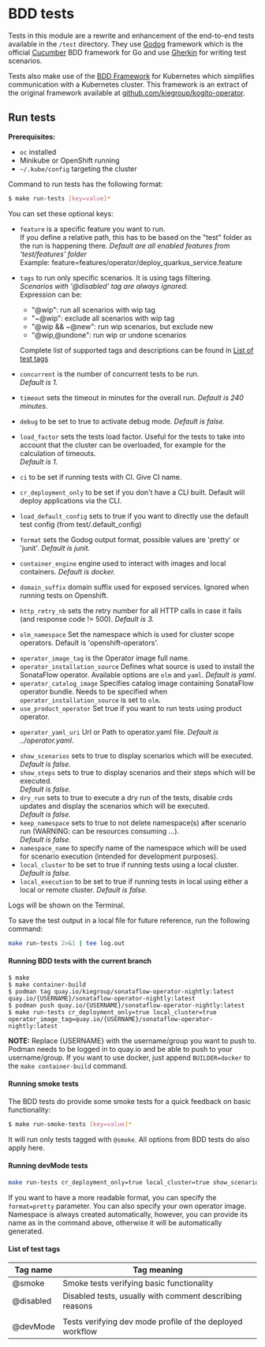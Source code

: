 <!--
   Licensed to the Apache Software Foundation (ASF) under one
   or more contributor license agreements.  See the NOTICE file
   distributed with this work for additional information
   regarding copyright ownership.  The ASF licenses this file
   to you under the Apache License, Version 2.0 (the
   "License"); you may not use this file except in compliance
   with the License.  You may obtain a copy of the License at
     http://www.apache.org/licenses/LICENSE-2.0
   Unless required by applicable law or agreed to in writing,
   software distributed under the License is distributed on an
   "AS IS" BASIS, WITHOUT WARRANTIES OR CONDITIONS OF ANY
   KIND, either express or implied.  See the License for the
   specific language governing permissions and limitations
   under the License.
-->

# BDD tests

Tests in this module are a rewrite and enhancement of the end-to-end tests available in the `/test` directory.
They use [Godog](https://github.com/cucumber/godog) framework which is the official [Cucumber](https://cucumber.io/) BDD framework for Go and use [Gherkin](https://cucumber.io/docs/gherkin/) for writing test scenarios.

Tests also make use of the [BDD Framework](https://github.com/apache/incubator-kie-tools/packages/sonataflow-operator/tree/main/bddframework) for Kubernetes which simplifies communication with a Kubernetes cluster. This framework is an extract of the original framework available at [github.com/kiegroup/kogito-operator](https://github.com/kiegroup/kogito-operator/tree/main/test).

## Run tests

**Prerequisites:**

- `oc` installed
- Minikube or OpenShift running
- `~/.kube/config` targeting the cluster

Command to run tests has the following format:

```bash
$ make run-tests [key=value]*
```

You can set these optional keys:

<!--- tests configuration -->

- `feature` is a specific feature you want to run.  
  If you define a relative path, this has to be based on the "test" folder as the run is happening there.
  _Default are all enabled features from 'test/features' folder_  
  Example: feature=features/operator/deploy_quarkus_service.feature
- `tags` to run only specific scenarios. It is using tags filtering.  
  _Scenarios with '@disabled' tag are always ignored._  
  Expression can be:

  - "@wip": run all scenarios with wip tag
  - "~@wip": exclude all scenarios with wip tag
  - "@wip && ~@new": run wip scenarios, but exclude new
  - "@wip,@undone": run wip or undone scenarios

  Complete list of supported tags and descriptions can be found in [List of test tags](#list-of-test-tags)

- `concurrent` is the number of concurrent tests to be run.  
  _Default is 1._
- `timeout` sets the timeout in minutes for the overall run.
  _Default is 240 minutes._
- `debug` to be set to true to activate debug mode.
  _Default is false._
- `load_factor` sets the tests load factor. Useful for the tests to take into account that the cluster can be overloaded, for example for the calculation of timeouts.  
  _Default is 1._
- `ci` to be set if running tests with CI. Give CI name.
- `cr_deployment_only` to be set if you don't have a CLI built. Default will deploy applications via the CLI.
- `load_default_config` sets to true if you want to directly use the default test config (from test/.default_config)
- `format` sets the Godog output format, possible values are 'pretty' or 'junit'. _Default is junit._
- `container_engine` engine used to interact with images and local containers.
  _Default is docker._
- `domain_suffix` domain suffix used for exposed services. Ignored when running tests on Openshift.
- `http_retry_nb` sets the retry number for all HTTP calls in case it fails (and response code != 500).
  _Default is 3._
- `olm_namespace` Set the namespace which is used for cluster scope operators. Default is 'openshift-operators'.
<!--- operator information -->
- `operator_image_tag` is the Operator image full name.
- `operator_installation_source` Defines what source is used to install the SonataFlow operator. Available options are `olm` and `yaml`.
  _Default is yaml_.
- `operator_catalog_image` Specifies catalog image containing SonataFlow operator bundle. Needs to be specified when `operator_installation_source` is set to `olm`.
- `use_product_operator` Set true if you want to run tests using product operator.
<!--- files/binaries -->
- `operator_yaml_uri` Url or Path to operator.yaml file.
_Default is ../operator.yaml_.
<!--- development options -->
- `show_scenarios` sets to true to display scenarios which will be executed.  
  _Default is false._
- `show_steps` sets to true to display scenarios and their steps which will be executed.  
  _Default is false._
- `dry_run` sets to true to execute a dry run of the tests, disable crds updates and display the scenarios which will be executed.  
  _Default is false._
- `keep_namespace` sets to true to not delete namespace(s) after scenario run (WARNING: can be resources consuming ...).  
  _Default is false._
- `namespace_name` to specify name of the namespace which will be used for scenario execution (intended for development purposes).
- `local_cluster` to be set to true if running tests using a local cluster.
  _Default is false._
- `local_execution` to be set to true if running tests in local using either a local or remote cluster.
  _Default is false._

Logs will be shown on the Terminal.

To save the test output in a local file for future reference, run the following command:

```bash
make run-tests 2>&1 | tee log.out
```

#### Running BDD tests with the current branch

```
$ make
$ make container-build
$ podman tag quay.io/kiegroup/sonataflow-operator-nightly:latest quay.io/{USERNAME}/sonataflow-operator-nightly:latest
$ podman push quay.io/{USERNAME}/sonataflow-operator-nightly:latest
$ make run-tests cr_deployment_only=true local_cluster=true operator_image_tag=quay.io/{USERNAME}/sonataflow-operator-nightly:latest
```

**NOTE:** Replace {USERNAME} with the username/group you want to push to. Podman needs to be logged in to quay.io and be able to push to your username/group. If you want to use docker, just append `BUILDER=docker` to the `make container-build` command.

#### Running smoke tests

The BDD tests do provide some smoke tests for a quick feedback on basic functionality:

```bash
$ make run-smoke-tests [key=value]*
```

It will run only tests tagged with `@smoke`.
All options from BDD tests do also apply here.

#### Running devMode tests

```bash
make run-tests cr_deployment_only=true local_cluster=true show_scenarios=true tags=devMode  namespace_name=my-namespace operator_image_tag=quay.io/kiegroup/sonataflow-operator-nightly:latest
```

If you want to have a more readable format, you can specify the `format=pretty` parameter. You can also specify your own operator image. Namespace is always created automatically, however, you can provide its name as in the command above, otherwise it will be automatically generated.

#### List of test tags

| Tag name  | Tag meaning                                               |
| --------- | --------------------------------------------------------- |
| @smoke    | Smoke tests verifying basic functionality                 |
| @disabled | Disabled tests, usually with comment describing reasons   |
|           |                                                           |
| @devMode  | Tests verifying dev mode profile of the deployed workflow |
